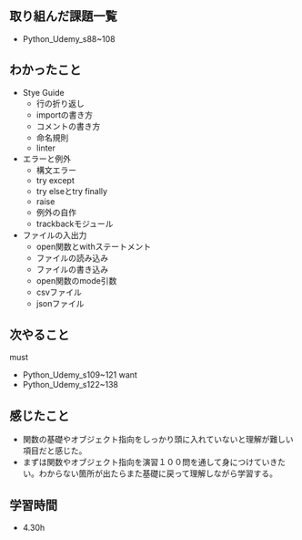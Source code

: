 ## 取り組んだ課題一覧  
- Python_Udemy_s88~108

## わかったこと
- Stye Guide
  - 行の折り返し
  - importの書き方
  - コメントの書き方
  - 命名規則
  - linter
- エラーと例外
  - 構文エラー
  - try except
  - try elseとtry finally
  - raise
  - 例外の自作
  - trackbackモジュール
- ファイルの入出力
  - open関数とwithステートメント
  - ファイルの読み込み
  - ファイルの書き込み
  - open関数のmode引数
  - csvファイル
  - jsonファイル

## 次やること
must
- Python_Udemy_s109~121
want
- Python_Udemy_s122~138

## 感じたこと
- 関数の基礎やオブジェクト指向をしっかり頭に入れていないと理解が難しい項目だと感じた。
- まずは関数やオブジェクト指向を演習１００問を通して身につけていきたい。わからない箇所が出たらまた基礎に戻って理解しながら学習する。

## 学習時間
- 4.30h
